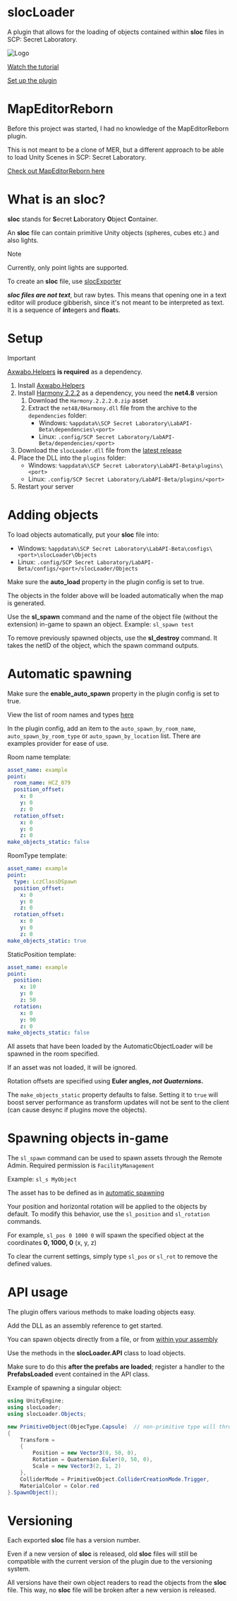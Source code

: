 # slocLoader

A plugin that allows for the loading of objects contained within **sloc** files in SCP: Secret Laboratory.

![Logo](https://github.com/Axwabo/slocLoader/blob/main/logo%20small.png?raw=true)

[Watch the tutorial](https://youtu.be/4_-viU0HBBU)

[Set up the plugin](#setup)

# MapEditorReborn

Before this project was started, I had no knowledge of the MapEditorReborn plugin.

This is not meant to be a clone of MER, but a different approach to be able to load Unity Scenes in SCP: Secret Laboratory.

[Check out MapEditorReborn here](https://discord.gg/JwAfeSd79u)

# What is an sloc?

**sloc** stands for **S**ecret **L**aboratory **O**bject **C**ontainer.

An **sloc** file can contain primitive Unity objects (spheres, cubes etc.) and also lights.

> [!NOTE]
> Currently, only point lights are supported.

To create an **sloc** file, use [slocExporter](https://github.com/Axwabo/slocExporter/)

**_sloc files are not text_**, but raw bytes. This means that opening one in a text editor will produce gibberish, since
it's not meant to be interpreted as text. It is a sequence of **int**egers and **float**s.

# Setup

> [!IMPORTANT]
> [Axwabo.Helpers](https://github.com/Axwabo/SCPSL-Helpers/tree/labapi) **is required** as a dependency.

1. Install [Axwabo.Helpers](https://github.com/Axwabo/SCPSL-Helpers/tree/labapi)
2. Install [Harmony 2.2.2](https://github.com/pardeike/Harmony/releases/tag/v2.2.2.0) as a dependency, you need the **net4.8** version
    1. Download the `Harmony.2.2.2.0.zip` asset
    2. Extract the `net48/0Harmony.dll` file from the archive to the `dependencies` folder:
        - Windows: `%appdata%\SCP Secret Laboratory\LabAPI-Beta\dependencies\<port>`
        - Linux: `.config/SCP Secret Laboratory/LabAPI-Beta/dependencies/<port>`
3. Download the `slocLoader.dll` file from the [latest release](https://github.com/Axwabo/slocLoader/releases/)
4. Place the DLL into the `plugins` folder:
    - Windows: `%appdata%\SCP Secret Laboratory\LabAPI-Beta\plugins\<port>`
    - Linux: `.config/SCP Secret Laboratory/LabAPI-Beta/plugins/<port>`
5. Restart your server

# Adding objects

To load objects automatically, put your **sloc** file into:

- Windows: `%appdata%\SCP Secret Laboratory\LabAPI-Beta\configs\<port>\slocLoader\Objects`
- Linux: `.config/SCP Secret Laboratory/LabAPI-Beta/configs/<port>/slocLoader/Objects`

Make sure the **auto_load** property in the plugin config is set to true.

The objects in the folder above will be loaded automatically when the map is generated.

Use the **sl_spawn** command and the name of the object file (without the extension) in-game to spawn an object.
Example: `sl_spawn test`

To remove previously spawned objects, use the **sl_destroy** command. It takes the netID of the object, which the spawn
command outputs.

# Automatic spawning

Make sure the **enable_auto_spawn** property in the plugin config is set to true.

View the list of room names and types [here](https://github.com/Axwabo/SCPSL-Helpers/blob/main/Axwabo.Helpers/Config/RoomType.cs)

In the plugin config, add an item to the `auto_spawn_by_room_name`, `auto_spawn_by_room_type` or `auto_spawn_by_location` list. There are examples provider for ease of use.

Room name template:

```yaml
asset_name: example
point:
  room_name: HCZ_079
  position_offset:
    x: 0
    y: 0
    z: 0
  rotation_offset:
    x: 0
    y: 0
    z: 0
make_objects_static: false
```

RoomType template:

```yaml
asset_name: example
point:
  type: LczClassDSpawn
  position_offset:
    x: 0
    y: 0
    z: 0
  rotation_offset:
    x: 0
    y: 0
    z: 0
make_objects_static: true
```

StaticPosition template:

```yaml
asset_name: example
point:
  position:
    x: 10
    y: 0
    z: 50
  rotation:
    x: 0
    y: 90
    z: 0
make_objects_static: false
```

All assets that have been loaded by the AutomaticObjectLoader will be spawned in the room specified.

If an asset was not loaded, it will be ignored.

Rotation offsets are specified using **Euler angles, _not Quaternions_.**

The `make_objects_static` property defaults to false. Setting it to `true` will boost server performance as transform updates will not be sent to the client (can cause desync if plugins move the objects).

# Spawning objects in-game

The `sl_spawn` command can be used to spawn assets through the Remote Admin. Required permission is `FacilityManagement`

Example: `sl_s MyObject`

The asset has to be defined as in [automatic spawning](#automatic-spawning)

Your position and horizontal rotation will be applied to the objects by default. To modify this behavior, use the `sl_position` and `sl_rotation` commands.

For example, `sl_pos 0 1000 0` will spawn the specified object at the coordinates **0, 1000, 0** (x, y, z)

To clear the current settings, simply type `sl_pos` or `sl_rot` to remove the defined values.

# API usage

The plugin offers various methods to make loading objects easy.

Add the DLL as an assembly reference to get started.

You can spawn objects directly from a file, or
from [within your assembly](https://docs.microsoft.com/en-us/dotnet/api/system.reflection.assembly.getmanifestresourcestream)

Use the methods in the **slocLoader.API** class to load objects.

Make sure to do this **after the prefabs are loaded**; register a handler to the **PrefabsLoaded** event contained in
the API class.

Example of spawning a singular object:

```csharp
using UnityEngine;
using slocLoader;
using slocLoader.Objects;

new PrimitiveObject(ObjecType.Capsule)  // non-primitive type will throw an exception
{
    Transform = 
    {
        Position = new Vector3(0, 50, 0),
        Rotation = Quaternion.Euler(0, 50, 0),
        Scale = new Vector3(2, 1, 2)
    },
    ColliderMode = PrimitiveObject.ColliderCreationMode.Trigger,
    MaterialColor = Color.red
}.SpawnObject();
```

# Versioning

Each exported **sloc** file has a version number.

Even if a new version of **sloc** is released, old **sloc** files will still be compatible with the current version of the plugin due to the versioning system.

All versions have their own object readers to read the objects from the **sloc** file. This way, no **sloc** file will be broken after a new version is released.
